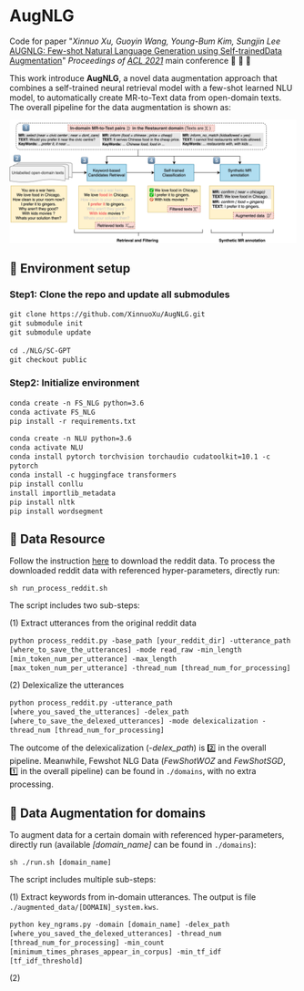 # AugNLG

Code for paper "*Xinnuo Xu, Guoyin Wang, Young-Bum Kim, Sungjin Lee* [AUGNLG: Few-shot Natural Language Generation using Self-trainedData Augmentation](https://github.com/XinnuoXu/AugNLG)" *Proceedings of [ACL 2021](https://2021.aclweb.org)* main conference :tada: :tada: :tada:

This work introduce **AugNLG**, a novel data augmentation approach that combines a self-trained neural retrieval model with a few-shot learned NLU model, to automatically create MR-to-Text data from open-domain texts. The overall pipeline for the data augmentation is shown as:

![Frame.jpg](https://github.com/XinnuoXu/AugNLG/blob/master/Frame.jpg)

## :seedling: Environment setup

### Step1: Clone the repo and update all submodules

```
git clone https://github.com/XinnuoXu/AugNLG.git
git submodule init
git submodule update

cd ./NLG/SC-GPT
git checkout public
```

### Step2: Initialize environment

```
conda create -n FS_NLG python=3.6
conda activate FS_NLG
pip install -r requirements.txt
```

```
conda create -n NLU python=3.6
conda activate NLU
conda install pytorch torchvision torchaudio cudatoolkit=10.1 -c pytorch
conda install -c huggingface transformers
pip install conllu
install importlib_metadata
pip install nltk
pip install wordsegment
```


## :seedling: Data Resource
Follow the instruction [here](https://github.com/PolyAI-LDN/conversational-datasets/tree/master/reddit) to download the reddit data. To process the downloaded reddit data with referenced hyper-parameters, directly run:
```
sh run_process_reddit.sh
```

The script includes two sub-steps: 

(1) Extract utterances from the original reddit data
```
python process_reddit.py -base_path [your_reddit_dir] -utterance_path [where_to_save_the_utterances] -mode read_raw -min_length [min_token_num_per_utterance] -max_length [max_token_num_per_utterance] -thread_num [thread_num_for_processing]
```

(2) Delexicalize the utterances
```
python process_reddit.py -utterance_path [where_you_saved_the_utterances] -delex_path [where_to_save_the_delexed_utterances] -mode delexicalization -thread_num [thread_num_for_processing]
```

The outcome of the delexicalization (*-delex_path*) is 2️⃣ in the overall pipeline. Meanwhile, Fewshot NLG Data (*FewShotWOZ* and *FewShotSGD*, 1️⃣ in the overall pipeline) can be found in `./domains`, with no extra processing.


## :seedling: Data Augmentation for domains
To augment data for a certain domain with referenced hyper-parameters, directly run (available *[domain_name]* can be found in `./domains`):
```
sh ./run.sh [domain_name]
```

The script includes multiple sub-steps: 

(1) Extract keywords from in-domain utterances. The output is file `./augmented_data/[DOMAIN]_system.kws`.
```
python key_ngrams.py -domain [domain_name] -delex_path [where_you_saved_the_delexed_utterances] -thread_num [thread_num_for_processing] -min_count [minimum_times_phrases_appear_in_corpus] -min_tf_idf [tf_idf_threshold]
```
(2) 
